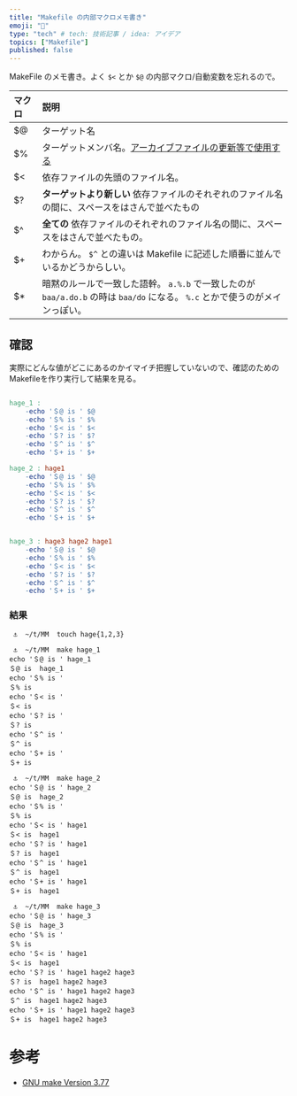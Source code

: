 ```yaml
---
title: "Makefile の内部マクロメモ書き"
emoji: "🔨"
type: "tech" # tech: 技術記事 / idea: アイデア
topics: ["Makefile"]
published: false
---
```


MakeFile のメモ書き。よく `$<` とか `$@` の内部マクロ/自動変数を忘れるので。

| マクロ | 説明 |
| :--- | :---- |
| $@ | ターゲット名 |
| $% | ターゲットメンバ名。[アーカイブファイルの更新等で使用する](https://www.ecoop.net/coop/translated/GNUMake3.77/make_11.jp.html#SEC104) |
| $< | 依存ファイルの先頭のファイル名。 |
| $? | **ターゲットより新しい** 依存ファイルのそれぞれのファイル名の間に、スペースをはさんで並べたもの |
| $^ | **全ての** 依存ファイルのそれぞれのファイル名の間に、スペースをはさんで並べたもの。 |
| $+ | わからん。 `$^` との違いは Makefile に記述した順番に並んでいるかどうからしい。 |
| $* | 暗黙のルールで一致した語幹。 `a.%.b` で一致したのが `baa/a.do.b` の時は `baa/do` になる。 `%.c` とかで使うのがメインっぽい。 |


## 確認 

実際にどんな値がどこにあるのかイマイチ把握していないので、確認のための Makefileを作り実行して結果を見る。

```Makefile

hage_1 :
	-echo '＄@ is ' $@
	-echo '＄% is ' $%
	-echo '＄< is ' $<
	-echo '＄? is ' $?
	-echo '＄^ is ' $^
	-echo '＄+ is ' $+

hage_2 : hage1
	-echo '＄@ is ' $@
	-echo '＄% is ' $%
	-echo '＄< is ' $<
	-echo '＄? is ' $?
	-echo '＄^ is ' $^
	-echo '＄+ is ' $+


hage_3 : hage3 hage2 hage1
	-echo '＄@ is ' $@
	-echo '＄% is ' $%
	-echo '＄< is ' $<
	-echo '＄? is ' $?
	-echo '＄^ is ' $^
	-echo '＄+ is ' $+

```

### 結果

```shell
 ⚓  ~/t/MM  touch hage{1,2,3}
```

```shell
 ⚓  ~/t/MM  make hage_1
echo '＄@ is ' hage_1
＄@ is  hage_1
echo '＄% is ' 
＄% is 
echo '＄< is ' 
＄< is 
echo '＄? is ' 
＄? is 
echo '＄^ is ' 
＄^ is 
echo '＄+ is ' 
＄+ is 
```

```shell
 ⚓  ~/t/MM  make hage_2
echo '＄@ is ' hage_2
＄@ is  hage_2
echo '＄% is ' 
＄% is 
echo '＄< is ' hage1
＄< is  hage1
echo '＄? is ' hage1
＄? is  hage1
echo '＄^ is ' hage1
＄^ is  hage1
echo '＄+ is ' hage1
＄+ is  hage1
```

```shell
 ⚓  ~/t/MM  make hage_3
echo '＄@ is ' hage_3
＄@ is  hage_3
echo '＄% is ' 
＄% is 
echo '＄< is ' hage1
＄< is  hage1
echo '＄? is ' hage1 hage2 hage3
＄? is  hage1 hage2 hage3
echo '＄^ is ' hage1 hage2 hage3
＄^ is  hage1 hage2 hage3
echo '＄+ is ' hage1 hage2 hage3
＄+ is  hage1 hage2 hage3
```


# 参考

- [GNU make Version 3.77](https://www.ecoop.net/coop/translated/GNUMake3.77/make_10.jp.html#SEC97)


